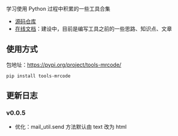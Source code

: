 
学习使用 Python 过程中积累的一些工具合集

- [源码仓库](https://github.com/zq99299/tools-mrcode)
- [在线文档](https://www.yuque.com/mrcode.cn/note-combat/luuu6m6cgie5qzh4)：建设中，目前是编写工具之前的一些思路、知识点、文章

## 使用方式
包地址：https://pypi.org/project/tools-mrcode/

```
pip install tools-mrcode
```

## 更新日志

### v0.0.5

- 优化：mail_util.send 方法默认由 text 改为  html
